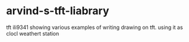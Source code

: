 # arvind-s-tft-liabrary
tft ili9341 showing various examples of writing drawing on tft. using it as clocl weathert station
